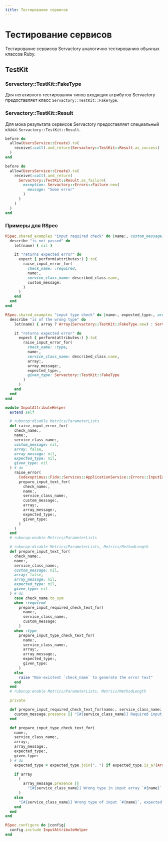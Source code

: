 ```yaml
---
title: Тестирование сервисов
---
```


# Тестирование сервисов

Тестирование сервисов Servactory аналогично тестированию обычных классов Ruby.

## TestKit

### Servactory::TestKit::FakeType

Для негативного тестирования типов входящих атрибутов Servactory предоставляет класс `Servactory::TestKit::FakeType`.

### Servactory::TestKit::Result

Для мока результата сервисов Servactory предоставляет специальный класс `Servactory::TestKit::Result`.

```ruby
before do
  allow(UsersService::Create).to(
    receive(:call).and_return(Servactory::TestKit::Result.as_success)
  )
end
```

```ruby
before do
  allow(UsersService::Create).to(
    receive(:call).and_return(
      Servactory::TestKit::Result.as_failure(
        exception: Servactory::Errors::Failure.new(
          message: "Some error"
        )
      )
    )
  )
end
```

### Примеры для RSpec

```ruby title="support/shared_examples/input_required_check.rb"
RSpec.shared_examples "input required check" do |name:, custom_message: nil|
  describe "is not passed" do
    let(name) { nil }

    it "returns expected error" do
      expect { perform(attributes:) }.to(
        raise_input_error_for(
          check_name: :required,
          name:,
          service_class_name: described_class.name,
          custom_message:
        )
      )
    end
  end
end
```

```ruby title="support/shared_examples/input_type_check.rb"
RSpec.shared_examples "input type check" do |name:, expected_type:, array: false, array_message: nil|
  describe "is of the wrong type" do
    let(name) { array ? Array(Servactory::TestKit::FakeType.new) : Servactory::TestKit::FakeType.new }

    it "returns expected error" do
      expect { perform(attributes:) }.to(
        raise_input_error_for(
          check_name: :type,
          name:,
          service_class_name: described_class.name,
          array:,
          array_message:,
          expected_type:,
          given_type: Servactory::TestKit::FakeType
        )
      )
    end
  end
end
```

```ruby title="support/input_attribute_helper.rb"
module InputAttributeHelper
  extend self

  # rubocop:disable Metrics/ParameterLists
  def raise_input_error_for(
    check_name:,
    name:,
    service_class_name:,
    custom_message: nil,
    array: false,
    array_message: nil,
    expected_type: nil,
    given_type: nil
  ) # do
    raise_error(
      Codexoptimus::Fido::Services::ApplicationService::Errors::InputError,
      prepare_input_text_for(
        check_name:,
        name:,
        service_class_name:,
        custom_message:,
        array:,
        array_message:,
        expected_type:,
        given_type:
      )
    )
  end
  # rubocop:enable Metrics/ParameterLists

  # rubocop:disable Metrics/ParameterLists, Metrics/MethodLength
  def prepare_input_text_for(
    check_name:,
    name:,
    service_class_name:,
    custom_message: nil,
    array: false,
    array_message: nil,
    expected_type: nil,
    given_type: nil
  ) # do
    case check_name.to_sym
    when :required
      prepare_input_required_check_text_for(
        name:,
        service_class_name:,
        custom_message:
      )
    when :type
      prepare_input_type_check_text_for(
        name:,
        service_class_name:,
        array:,
        array_message:,
        expected_type:,
        given_type:
      )
    else
      raise "Non-existent `check_name` to generate the error text"
    end
  end
  # rubocop:enable Metrics/ParameterLists, Metrics/MethodLength

  private

  def prepare_input_required_check_text_for(name:, service_class_name:, custom_message:)
    custom_message.presence || "[#{service_class_name}] Required input `#{name}` is missing"
  end

  def prepare_input_type_check_text_for(
    name:,
    service_class_name:,
    array:,
    array_message:,
    expected_type:,
    given_type:
  ) # do
    expected_type = expected_type.join(", ") if expected_type.is_a?(Array)

    if array
      (
        array_message.presence ||
          "[#{service_class_name}] Wrong type in input array `#{name}`, expected `#{expected_type}`"
      )
    else
      "[#{service_class_name}] Wrong type of input `#{name}`, expected `#{expected_type}`, got `#{given_type}`"
    end
  end
end

RSpec.configure do |config|
  config.include InputAttributeHelper
end
```
